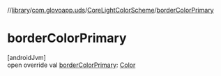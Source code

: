 //[library](../../../index.md)/[com.glovoapp.uds](../index.md)/[CoreLightColorScheme](index.md)/[borderColorPrimary](border-color-primary.md)

# borderColorPrimary

[androidJvm]\
open override val [borderColorPrimary](border-color-primary.md): [Color](https://developer.android.com/reference/kotlin/androidx/compose/ui/graphics/Color.html)
